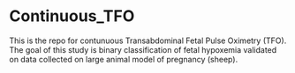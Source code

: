 # Continuous_TFO

This is the repo for contunuous Transabdominal Fetal Pulse Oximetry (TFO). The goal of this study is binary classification of fetal hypoxemia validated on data collected on large animal model of pregnancy (sheep).
